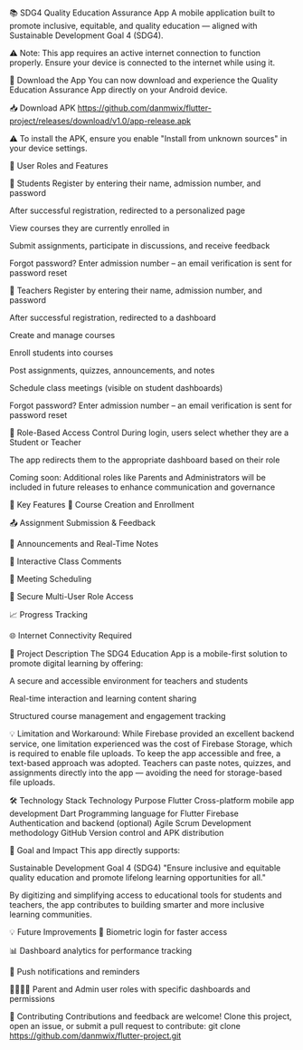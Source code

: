 📚 SDG4 Quality Education Assurance App
A mobile application built to promote inclusive, equitable, and quality education — aligned with Sustainable Development Goal 4 (SDG4).

⚠️ Note: This app requires an active internet connection to function properly. Ensure your device is connected to the internet while using it.

🔗 Download the App
You can now download and experience the Quality Education Assurance App directly on your Android device.

📥 Download APK
https://github.com/danmwix/flutter-project/releases/download/v1.0/app-release.apk

⚠️ To install the APK, ensure you enable "Install from unknown sources" in your device settings.

👥 User Roles and Features


🔸 Students
Register by entering their name, admission number, and password

After successful registration, redirected to a personalized page

View courses they are currently enrolled in

Submit assignments, participate in discussions, and receive feedback

Forgot password? Enter admission number – an email verification is sent for password reset

🔹 Teachers
Register by entering their name, admission number, and password

After successful registration, redirected to a dashboard

Create and manage courses

Enroll students into courses

Post assignments, quizzes, announcements, and notes

Schedule class meetings (visible on student dashboards)

Forgot password? Enter admission number – an email verification is sent for password reset

🔐 Role-Based Access Control
During login, users select whether they are a Student or Teacher

The app redirects them to the appropriate dashboard based on their role

Coming soon: Additional roles like Parents and Administrators will be included in future releases to enhance communication and governance

🧩 Key Features
📝 Course Creation and Enrollment

📤 Assignment Submission & Feedback

📣 Announcements and Real-Time Notes

💬 Interactive Class Comments

📅 Meeting Scheduling

🔐 Secure Multi-User Role Access

📈 Progress Tracking

🌐 Internet Connectivity Required

📖 Project Description
The SDG4 Education App is a mobile-first solution to promote digital learning by offering:

A secure and accessible environment for teachers and students

Real-time interaction and learning content sharing

Structured course management and engagement tracking

💡 Limitation and Workaround:
While Firebase provided an excellent backend service, one limitation experienced was the cost of Firebase Storage, which is required to enable file uploads. To keep the app accessible and free, a text-based approach was adopted.
Teachers can paste notes, quizzes, and assignments directly into the app — avoiding the need for storage-based file uploads.

🛠️ Technology Stack
Technology	Purpose
Flutter	Cross-platform mobile app development
Dart	Programming language for Flutter
Firebase	Authentication and backend (optional)
Agile Scrum	Development methodology
GitHub	Version control and APK distribution

🎯 Goal and Impact
This app directly supports:

Sustainable Development Goal 4 (SDG4)
"Ensure inclusive and equitable quality education and promote lifelong learning opportunities for all."

By digitizing and simplifying access to educational tools for students and teachers, the app contributes to building smarter and more inclusive learning communities.

💡 Future Improvements
🔐 Biometric login for faster access

📊 Dashboard analytics for performance tracking

📨 Push notifications and reminders

👨‍👩‍👧‍👦 Parent and Admin user roles with specific dashboards and permissions

🙌 Contributing
Contributions and feedback are welcome!
Clone this project, open an issue, or submit a pull request to contribute:
git clone https://github.com/danmwix/flutter-project.git
